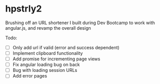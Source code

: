 hpstrly2
========
Brushing off an URL shortener I built during Dev Bootcamp to work with angular.js, and revamp the overall design

Todo:
- [ ] Only add url if valid (error and success dependent)
- [ ] Implement clipboard functionality
- [ ] Add promise for incrementing page views
- [ ] Fix angular loading bug on back
- [ ] Bug with loading session URLs
- [ ] Add error pages
